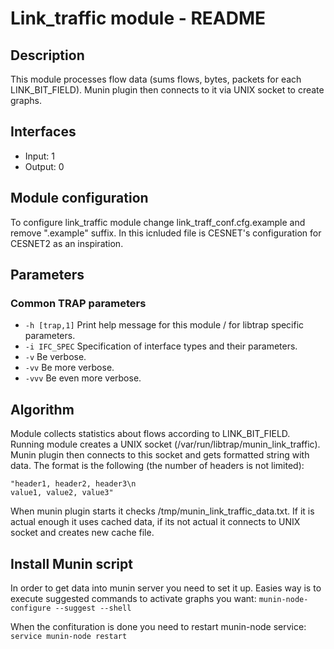 # Link_traffic module - README

## Description
This module processes flow data (sums flows, bytes, packets for each LINK_BIT_FIELD). Munin plugin then connects to it via UNIX socket to create graphs.

## Interfaces
- Input: 1
- Output: 0

## Module configuration
To configure link_traffic module change link_traff_conf.cfg.example and remove ".example" suffix. In this icnluded file is CESNET's configuration for CESNET2 as an inspiration. 

## Parameters
### Common TRAP parameters
- `-h [trap,1]`      Print help message for this module / for libtrap specific parameters.
- `-i IFC_SPEC`      Specification of interface types and their parameters.
- `-v`               Be verbose.
- `-vv`              Be more verbose.
- `-vvv`             Be even more verbose.

## Algorithm
Module collects statistics about flows according to LINK_BIT_FIELD. Running module creates a UNIX socket (/var/run/libtrap/munin_link_traffic). Munin plugin then connects to this socket and gets formatted string with data. The format is the following (the number of headers is not limited):

```
"header1, header2, header3\n
value1, value2, value3"
```
When munin plugin starts it checks /tmp/munin_link_traffic_data.txt. If it is actual enough it uses cached data, if its not actual it connects to UNIX socket and creates new cache file.

## Install Munin script

In order to get data into munin server you need to set it up. Easies way is to execute suggested commands to activate graphs you want: `munin-node-configure --suggest --shell`

When the confituration is done you need to restart munin-node service: `service munin-node restart`
